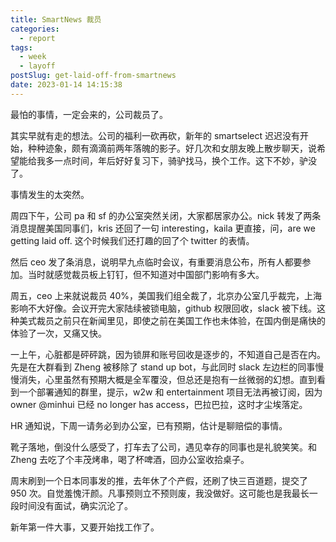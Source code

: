 ```yaml
---
title: SmartNews 裁员
categories:
  - report
tags:
  - week
  - layoff
postSlug: get-laid-off-from-smartnews
date: 2023-01-14 14:15:38
---
```


最怕的事情，一定会来的，公司裁员了。

其实早就有走的想法。公司的福利一砍再砍，新年的 smartselect 迟迟没有开始，种种迹象，颇有滴滴前两年落魄的影子。好几次和女朋友晚上散步聊天，说希望能给我多一点时间，年后好好复习下，骑驴找马，换个工作。这下不妙，驴没了。

事情发生的太突然。

周四下午，公司 pa 和 sf 的办公室突然关闭，大家都居家办公。nick 转发了两条消息提醒美国同事们，kris 还回了一句 interesting，kaila 更直接，问，are we getting laid off. 这个时候我们还打趣的回了个 twitter 的表情。

然后 ceo 发了条消息，说明早九点临时会议，有重要消息公布，所有人都要参加。当时就感觉裁员板上钉钉，但不知道对中国部门影响有多大。

周五，ceo 上来就说裁员 40%，美国我们组全裁了，北京办公室几乎裁完，上海影响不大好像。会议开完大家陆续被锁电脑，github 权限回收，slack 被下线。这种美式裁员之前只在新闻里见，即使之前在美国工作也未体验，在国内倒是痛快的体验了一次，又痛又快。

一上午，心脏都是砰砰跳，因为锁屏和账号回收是逐步的，不知道自己是否在内。先是在大群看到 Zheng 被移除了 stand up bot，与此同时 slack 左边栏的同事慢慢消失，心里虽然有预期大概是全军覆没，但总还是抱有一丝微弱的幻想。直到看到一个部署通知的群里，提示，w2w 和 entertainment 项目无法再被订阅，因为 owner @minhui 已经 no longer has access，巴拉巴拉，这时才尘埃落定。

HR 通知说，下周一请务必到办公室，已有预期，估计是聊赔偿的事情。

靴子落地，倒没什么感受了，打车去了公司，遇见幸存的同事也是礼貌笑笑。和 Zheng 去吃了个丰茂烤串，喝了杯啤酒，回办公室收拾桌子。

周末刷到一个日本同事发的推，去年休了个产假，还刷了快三百道题，提交了 950 次。自觉羞愧汗颜。凡事预则立不预则废，我没做好。这可能也是我最长一段时间没有面试，确实沉沦了。

新年第一件大事，又要开始找工作了。
